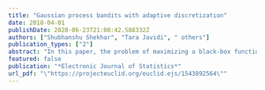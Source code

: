 ```yaml
---
title: "Gaussian process bandits with adaptive discretization"
date: 2018-04-01
publishDate: 2020-06-23T21:00:42.588332Z
authors: ["Shubhanshu Shekhar", "Tara Javidi", " others"]
publication_types: ["2"]
abstract: "In this paper, the problem of maximizing a black-box function f:X→R is studied in the Bayesian framework with a Gaussian Process prior. In particular, a new algorithm for this problem is proposed, and high probability bounds on its simple and cumulative regret are established. The query point selection rule in most existing methods involves an exhaustive search over an increasingly fine sequence of uniform discretizations of X. The proposed algorithm, in contrast, adaptively refines X which leads to a lower computational complexity, particularly when X is a subset of a high dimensional Euclidean space. In addition to the computational gains, sufficient conditions are identified under which the regret bounds of the new algorithm improve upon the known results. Finally, an extension of the algorithm to the case of contextual bandits is proposed, and high probability bounds on the contextual regret are presented. "
featured: false
publication: "*Electronic Journal of Statistics*"
url_pdf: "\"https://projecteuclid.org/euclid.ejs/1543892564\""
---
```


